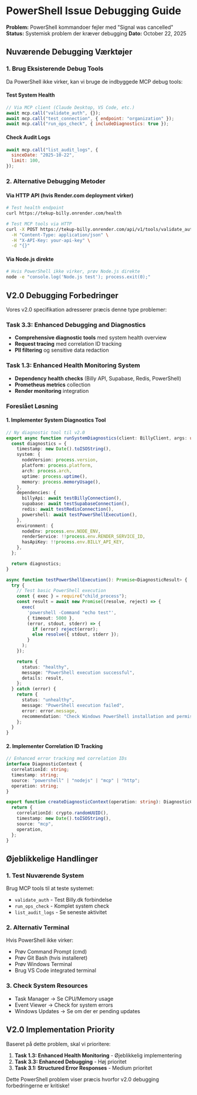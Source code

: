 # PowerShell Issue Debugging Guide

**Problem:** PowerShell kommandoer fejler med "Signal was cancelled"
**Status:** Systemisk problem der kræver debugging
**Dato:** October 22, 2025

## Nuværende Debugging Værktøjer

### 1. Brug Eksisterende Debug Tools

Da PowerShell ikke virker, kan vi bruge de indbyggede MCP debug tools:

#### Test System Health

```javascript
// Via MCP client (Claude Desktop, VS Code, etc.)
await mcp.call("validate_auth", {});
await mcp.call("test_connection", { endpoint: "organization" });
await mcp.call("run_ops_check", { includeDiagnostics: true });
```

#### Check Audit Logs

```javascript
await mcp.call("list_audit_logs", {
  sinceDate: "2025-10-22",
  limit: 100,
});
```

### 2. Alternative Debugging Metoder

#### Via HTTP API (hvis Render.com deployment virker)

```bash
# Test health endpoint
curl https://tekup-billy.onrender.com/health

# Test MCP tools via HTTP
curl -X POST https://tekup-billy.onrender.com/api/v1/tools/validate_auth \
  -H "Content-Type: application/json" \
  -H "X-API-Key: your-api-key" \
  -d "{}"
```

#### Via Node.js direkte

```bash
# Hvis PowerShell ikke virker, prøv Node.js direkte
node -e "console.log('Node.js test'); process.exit(0);"
```

## V2.0 Debugging Forbedringer

Vores v2.0 specifikation adresserer præcis denne type problemer:

### Task 3.3: Enhanced Debugging and Diagnostics

- **Comprehensive diagnostic tools** med system health overview
- **Request tracing** med correlation ID tracking
- **PII filtering** og sensitive data redaction

### Task 1.3: Enhanced Health Monitoring System

- **Dependency health checks** (Billy API, Supabase, Redis, PowerShell)
- **Prometheus metrics** collection
- **Render monitoring** integration

### Foreslået Løsning

#### 1. Implementer System Diagnostics Tool

```typescript
// Ny diagnostic tool til v2.0
export async function runSystemDiagnostics(client: BillyClient, args: unknown) {
  const diagnostics = {
    timestamp: new Date().toISOString(),
    system: {
      nodeVersion: process.version,
      platform: process.platform,
      arch: process.arch,
      uptime: process.uptime(),
      memory: process.memoryUsage(),
    },
    dependencies: {
      billyApi: await testBillyConnection(),
      supabase: await testSupabaseConnection(),
      redis: await testRedisConnection(),
      powershell: await testPowerShellExecution(),
    },
    environment: {
      nodeEnv: process.env.NODE_ENV,
      renderService: !!process.env.RENDER_SERVICE_ID,
      hasApiKey: !!process.env.BILLY_API_KEY,
    },
  };

  return diagnostics;
}

async function testPowerShellExecution(): Promise<DiagnosticResult> {
  try {
    // Test basic PowerShell execution
    const { exec } = require("child_process");
    const result = await new Promise((resolve, reject) => {
      exec(
        'powershell -Command "echo test"',
        { timeout: 5000 },
        (error, stdout, stderr) => {
          if (error) reject(error);
          else resolve({ stdout, stderr });
        }
      );
    });

    return {
      status: "healthy",
      message: "PowerShell execution successful",
      details: result,
    };
  } catch (error) {
    return {
      status: "unhealthy",
      message: "PowerShell execution failed",
      error: error.message,
      recommendation: "Check Windows PowerShell installation and permissions",
    };
  }
}
```

#### 2. Implementer Correlation ID Tracking

```typescript
// Enhanced error tracking med correlation IDs
interface DiagnosticContext {
  correlationId: string;
  timestamp: string;
  source: "powershell" | "nodejs" | "mcp" | "http";
  operation: string;
}

export function createDiagnosticContext(operation: string): DiagnosticContext {
  return {
    correlationId: crypto.randomUUID(),
    timestamp: new Date().toISOString(),
    source: "mcp",
    operation,
  };
}
```

## Øjeblikkelige Handlinger

### 1. Test Nuværende System

Brug MCP tools til at teste systemet:

- `validate_auth` - Test Billy.dk forbindelse
- `run_ops_check` - Komplet system check
- `list_audit_logs` - Se seneste aktivitet

### 2. Alternativ Terminal

Hvis PowerShell ikke virker:

- Prøv Command Prompt (cmd)
- Prøv Git Bash (hvis installeret)
- Prøv Windows Terminal
- Brug VS Code integrated terminal

### 3. Check System Resources

- Task Manager → Se CPU/Memory usage
- Event Viewer → Check for system errors
- Windows Updates → Se om der er pending updates

## V2.0 Implementation Priority

Baseret på dette problem, skal vi prioritere:

1. **Task 1.3: Enhanced Health Monitoring** - Øjeblikkelig implementering
2. **Task 3.3: Enhanced Debugging** - Høj prioritet
3. **Task 3.1: Structured Error Responses** - Medium prioritet

Dette PowerShell problem viser præcis hvorfor v2.0 debugging forbedringerne er kritiske!
